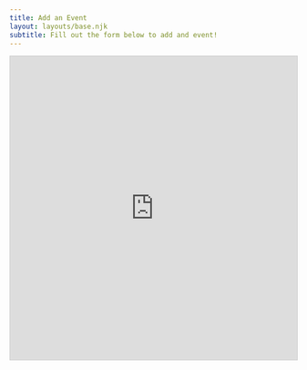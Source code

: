 ```yaml
---
title: Add an Event
layout: layouts/base.njk
subtitle: Fill out the form below to add and event!
---
```


<iframe class="airtable-embed" src="https://airtable.com/embed/shrgeQM3RwHwklHjN?backgroundColor=red" frameborder="0" onmousewheel="" width="100%" height="533" style="background: transparent; border: 1px solid #ccc;"></iframe>

